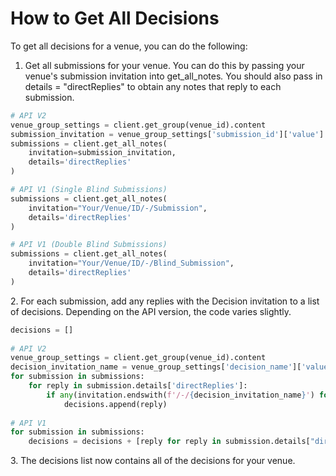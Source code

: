 # How to Get All Decisions

To get all decisions for a venue, you can do the following:&#x20;

1. Get all submissions for your venue. You can do this by passing your venue's submission invitation into get\_all\_note&#x73;_._ You should also pass in details = "directReplies" to obtain any notes that reply to each submission.&#x20;

```python
# API V2
venue_group_settings = client.get_group(venue_id).content
submission_invitation = venue_group_settings['submission_id']['value']
submissions = client.get_all_notes(
    invitation=submission_invitation,
    details='directReplies'
)

# API V1 (Single Blind Submissions)
submissions = client.get_all_notes(
    invitation="Your/Venue/ID/-/Submission",
    details='directReplies'
)

# API V1 (Double Blind Submissions)
submissions = client.get_all_notes(
    invitation="Your/Venue/ID/-/Blind_Submission",
    details='directReplies'
)

```

2\. For each submission, add any replies with the Decision invitation to a list of decisions. Depending on the API version, the code varies slightly.

```python
decisions = []
   
# API V2
venue_group_settings = client.get_group(venue_id).content
decision_invitation_name = venue_group_settings['decision_name']['value']
for submission in submissions:
    for reply in submission.details['directReplies']:
        if any(invitation.endswith(f'/-/{decision_invitation_name}') for invitation in reply['invitations']):
            decisions.append(reply)
            
# API V1
for submission in submissions:
    decisions = decisions + [reply for reply in submission.details["directReplies"] if reply["invitation"].endswith("Decision")]
```

3\. The decisions list now contains all of the decisions for your venue.
